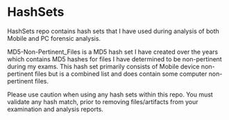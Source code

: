 # HashSets
HashSets repo contains hash sets that I have used during analysis of both Mobile and PC forensic analysis. 


MD5-Non-Pertinent_Files is a MD5 hash set I have created over the years which contains MD5 hashes for files I have determined to be non-pertinent during my exams. This hash set primarily consists of Mobile device non-pertinent files but is a combined list and does contain some computer non-pertinent files.  


Please use caution when using any hash sets within this repo. You must validate any hash match, prior to removing files/artifacts from your examination and analysis reports. 

 
